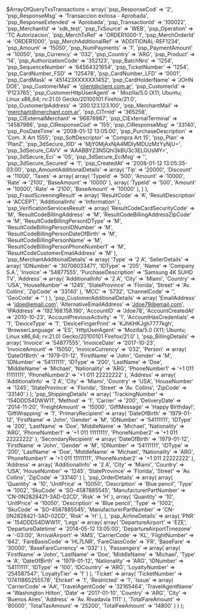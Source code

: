 $ArrayOfQueryTxsTransactions = array(
    'psp_ResponseCod' => '2',
    'psp_ResponseMsg' => 'Transaccion exitosa - Aprobada',
    'psp_ResponseExtended' => 'Aprobada',
    'psp_TransactionId' => '100022',
    'psp_MerchantId' => 'sdk_test',
    'psp_TxSource' => 'WEB',
    'psp_Operation' => 'TC  Autorizacion',
    'psp_MerchTxRef' => 'ORDER1000-1',
    'psp_MerchOrderId' => 'ORDER1000',
    'psp_MerchAdditionalRef' => 'ADDITIONAL-REF1234',
    'psp_Amount' => '15050',
    'psp_NumPayments' => '1',
    'psp_PaymentAmount' => '10050',
    'psp_Currency' => '032',
    'psp_Country' => 'ARG',
    'psp_Product' => '14',
    'psp_AuthorizationCode' => '352123',
    'psp_BatchNro' => '1254',
    'psp_SequenceNumber' => '64564321654',
    'psp_TicketNumber' => '1254',
    'psp_CardNumber_FSD' => '125478',
    'psp_CardNumber_LFD' => '0001',
    'psp_CardMask' => '451423XXXXXX1452',
    'psp_CardHolderName' => 'JOHN DOE',
    'psp_CustomerMail' => 'client@client.com.ar',
    'psp_CustomerId' => 'P123765',
    'psp_CustomerHttpUserAgent' => ' Mozilla/5.0 (X11; Ubuntu; Linux x86_64; rv:21.0) Gecko/20100101 Firefox/21.0',
    'psp_CustomerIpAddress' => '200.123.123.100',
    'psp_MerchantMail' => 'merchant@merchant.com.ar',
    'psp_ClTrnId' => '365258',
    'psp_ClExternalMerchant' => '96878987',
    'psp_ClExternalTerminal' => '14587986',
    'psp_ClResponseCod' => '155',
    'psp_ClResponseMsg' => '33140',
    'psp_PosDateTime' => '2008-01-12 13:05:00',
    'psp_PurchaseDescription' => 'Com. X Art 1555',
    'psp_SoftDescriptor' => 'Compra Art 15',
    'psp_Plan' => 'PlanZ',
    'psp_3dSecure_XID' => 'MjY0MjAxNjA4MDIyMDUzMzYyNjU=',
    'psp_3dSecure_CAVV' => 'AAABBYZ3N5Qhl3kBU3c3ELGUsMY=',
    'psp_3dSecure_Eci' => '05',
    'psp_3dSecure_EciMsg' => '',
    'psp_3dSecure_Secured' => '1',
    'psp_CreatedAt' => '2008-01-12 13:05:35-03:00',
    'psp_AmountAdditionalDetails' => array(
        'Tip' => '20000',
        'Discount' => '11000',
        'Taxes' => array(
            array(
                'TypeId' => '500',
                'Amount' => '10000',
                'Rate' => '2100',
                'BaseAmount' => '10000'
            ),
            array(
                'TypeId' => '500',
                'Amount' => '10000',
                'Rate' => '2100',
                'BaseAmount' => '10000'
            ),
        )
    ),
    'psp_FraudScreeningResult' => array(
        'ResultCode' => 'A',
        'ResultDescription' => 'ACCEPT',
        'AdditionalInfo' => 'Information'
    ),
    'psp_VerificationServicesResult' => array(
        'ResultCodeCardSecurityCode' => 'M',
        'ResultCodeBillingAddress' => 'M',
        'ResultCodeBillingAddressZipCode' => 'M',
        'ResultCodeBillingPersonIDType' => 'M',
        'ResultCodeBillingPersonIDNumber' => 'M',
        'ResultCodeBillingPersonDateOfBirth' => 'M',
        'ResultCodeBillingPersonName' => 'M',
        'ResultCodeBillingPersonPhoneNumber1' => 'M',
        'ResultCodeCustomerEmailAddress' => 'M'
    ),
    'psp_MerchantAdditionalDetails' => array(
        'Type' => '2 A',
        'SellerDetails' => array(
            'IDNumber' => '30706033471',
            'IDType' => '205',
            'Name' => 'Company S.A.',
            'Invoice' => '54877555',
            'PurchaseDescription' => 'Samsung 4K SUHD TV',
            'Address' => array(
                'AdditionalInfo' => '2 A',
                'City' => 'Miami',
                'Country' => 'USA',
                'HouseNumber' => '1245',
                'StateProvince' => 'Florida',
                'Street' => 'Av. Collins',
                'ZipCode' => '33140'
                    ),
            'MCC' => '5732',
            'ChannelCode' => '',
            'GeoCode' => ''
            )
    ),
    'psp_CustomerAdditionalDetails' => array(
        'EmailAddress' => 'jdoe@email.com',
        'AlternativeEmailAddress' => 'Jdoe79@email.com',
        'IPAddress' => '192.168.158.190',
        'AccountID' => 'Jdoe78',
        'AccountCreatedAt' => '2010-10-23',
        'AccountPreviousActivity' => '1',
        'AccountHasCredentials' => '1',
        'DeviceType' => '1',
        'DeviceFingerPrint' => 'KJhKHKJgh7777kgh',
        'BrowserLanguage' => 'ES',
        'HttpUserAgent' => 'Mozilla/5.0 (X11; Ubuntu; Linux x86_64; rv:21.0) Gecko/20100101 Firefox/21.0'
    ),
    'psp_BillingDetails' => array(
        'Invoice' => '54877555',
        'InvoiceDate' => '2017-10-23',
        'InvoiceAmount' => '15050',
        'InvoiceCurrency' => '032',
        'Person' => array(
            'DateOfBirth' => '1979-01-12',
            'FirstName' => 'John',
            'Gender' => 'M',
            'IDNumber' => '54111111',
            'IDType' => '200',
            'LastName' => 'Doe',
            'MiddleName' => 'Michael',
            'Nationality' => 'ARG',
            'PhoneNumber1' => '+1 011 11111111',
            'PhoneNumber2' => '+1 011 22222222'
            ),
        'Address' => array(
            'AdditionalInfo' => '2 A',
            'City' => 'Miami',
            'Country' => 'USA',
            'HouseNumber' => '1245',
            'StateProvince' => 'Florida',
            'Street' => 'Av. Collins',
            'ZipCode' => '33140'
            )
    ),
    'psp_ShippingDetails' => array(
        'TrackingNumber' => '154DDD54DWW11',
        'Method' => '1',
        'Carrier' => '200',
        'DeliveryDate' => '2014-11-20',
        'FreightAmount' => '15000',
        'GiftMessage' => 'Happy Birthday!',
        'GiftWrapping' => '1',
        'PrimaryRecipient' => array(
            'DateOfBirth' => '1979-01-12',
            'FirstName' => 'John',
            'Gender' => 'M',
            'IDNumber' => '54111111',
            'IDType' => '200',
            'LastName' => 'Doe',
            'MiddleName' => 'Michael',
            'Nationality' => 'ARG',
            'PhoneNumber1' => '+1 011 11111111',
            'PhoneNumber2' => '+1 011 22222222'
            ),
        'SecondaryRecipient' => array(
            'DateOfBirth' => '1979-01-12',
            'FirstName' => 'John',
            'Gender' => 'M',
            'IDNumber' => '54111111',
            'IDType' => '200',
            'LastName' => 'Doe',
            'MiddleName' => 'Michael',
            'Nationality' => 'ARG',
            'PhoneNumber1' => '+1 011 11111111',
            'PhoneNumber2' => '+1 011 22222222'
            ),
        'Address' => array(
            'AdditionalInfo' => '2 A',
            'City' => 'Miami',
            'Country' => 'USA',
            'HouseNumber' => '1245',
            'StateProvince' => 'Florida',
            'Street' => 'Av. Collins',
            'ZipCode' => '33140'
            )
    ),
    'psp_OrderDetails' => array(
        array(
            'Quantity' => '10',
            'UnitPrice' => '10050',
            'Description' => 'Blue pencil',
            'Type' => '1002',
            'SkuCode' => 'SO-4587885545',
            'ManufacturerPartNumber' => 'CN-0N2828421-3AD-02CD',
            'Risk' => 'H'
        ),
        array(
            'Quantity' => '10',
            'UnitPrice' => '10050',
            'Description' => 'Blue pencil',
            'Type' => '1002',
            'SkuCode' => 'SO-4587885545',
            'ManufacturerPartNumber' => 'CN-0N2828421-3AD-02CD',
            'Risk' => 'H'
        ),
    ),
    'psp_AirlineDetails' => array(
        'PNR' => '154DDD54DWW11',
        'Legs' => array(
            array(
                'DepartureAirport' => 'EZE',
                'DepartureDatetime' => '2014-05-12 13:05:00',
                'DepartureAirportTimezone' => '-03:00',
                'ArrivalAirport' => 'AMS',
                'CarrierCode' => 'KL',
                'FlightNumber' => '842',
                'FareBasisCode' => 'HL7LNR',
                'FareClassCode' => 'FR',
                'BaseFare' => '30000',
                'BaseFareCurrency' => '032'
            )
        ),
        'Passengers' => array(
            array(
                'FirstName' => 'John',
                'LastName' => 'Doe',
                'MiddleName' => 'Michael',
                'Type' => 'A',
                'DateOfBirth' => '1979-01-12',
                'Nationality' => 'ARG',
                'IDNumber' => '54111111',
                'IDType' => '100',
                'IDCountry' => 'ARG',
                'LoyaltyNumber' => '254587547',
                'LoyaltyTier' => '1'
            )
        ),
        'Ticket' => array(
            'TicketNumber' => '07411865255578',
            'Eticket' => '1',
            'Restricted' => '1',
            'Issue' => array(
                'CarrierCode' => 'AA',
                'TravelAgentCode' => '32165464',
                'TravelAgentName' => 'Washington Hilton',
                'Date' => '2017-01-10',
                'Country' => 'ARG',
                'City' => 'Buenos Aires',
                'Address' => 'Av. Rivadavia 1111'
                    ),
            'TotalFareAmount' => '80000',
            'TotalTaxAmount' => '25200',
            'TotalFeeAmount' => '14800'
            )
    )
);